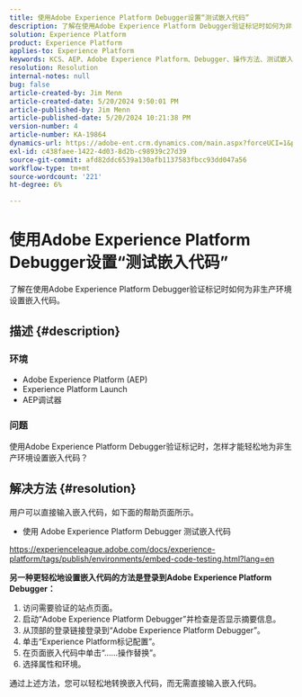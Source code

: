```yaml
---
title: 使用Adobe Experience Platform Debugger设置“测试嵌入代码”
description: 了解在使用Adobe Experience Platform Debugger验证标记时如何为非生产环境设置嵌入代码。
solution: Experience Platform
product: Experience Platform
applies-to: Experience Platform
keywords: KCS、AEP、Adobe Experience Platform、Debugger、操作方法、测试嵌入代码
resolution: Resolution
internal-notes: null
bug: false
article-created-by: Jim Menn
article-created-date: 5/20/2024 9:50:01 PM
article-published-by: Jim Menn
article-published-date: 5/20/2024 10:21:38 PM
version-number: 4
article-number: KA-19864
dynamics-url: https://adobe-ent.crm.dynamics.com/main.aspx?forceUCI=1&pagetype=entityrecord&etn=knowledgearticle&id=c10827e7-f216-ef11-9f8a-6045bd006268
exl-id: c438faee-1422-4d03-8d2b-c98939c27d39
source-git-commit: afd82ddc6539a130afb1137583fbcc93dd047a56
workflow-type: tm+mt
source-wordcount: '221'
ht-degree: 6%

---
```


# 使用Adobe Experience Platform Debugger设置“测试嵌入代码”


了解在使用Adobe Experience Platform Debugger验证标记时如何为非生产环境设置嵌入代码。

## 描述 {#description}


### <b>环境</b>

- Adobe Experience Platform (AEP)
- Experience Platform Launch
- AEP调试器


### <b>问题</b>

使用Adobe Experience Platform Debugger验证标记时，怎样才能轻松地为非生产环境设置嵌入代码？


## 解决方法 {#resolution}

用户可以直接输入嵌入代码，如下面的帮助页面所示。
- 使用 Adobe Experience Platform Debugger 测试嵌入代码


https://experienceleague.adobe.com/docs/experience-platform/tags/publish/environments/embed-code-testing.html?lang=en

<b>另一种更轻松地设置嵌入代码的方法是登录到Adobe Experience Platform Debugger：</b>

1. 访问需要验证的站点页面。
2. 启动“Adobe Experience Platform Debugger”并检查是否显示摘要信息。
3. 从顶部的登录链接登录到“Adobe Experience Platform Debugger”。
4. 单击“Experience Platform标记配置”。
5. 在页面嵌入代码中单击“……操作替换”。
6. 选择属性和环境。


通过上述方法，您可以轻松地转换嵌入代码，而无需直接输入嵌入代码。
